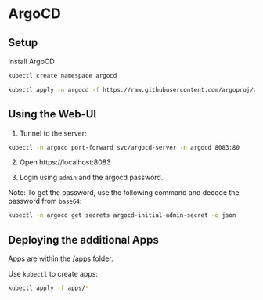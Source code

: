 # ArgoCD

## Setup

Install ArgoCD

```bash
kubectl create namespace argocd
```
```bash
kubectl apply -n argocd -f https://raw.githubusercontent.com/argoproj/argo-cd/stable/manifests/install.yaml
```

## Using the Web-UI

1. Tunnel to the server:

```bash
kubectl -n argocd port-forward svc/argocd-server -n argocd 8083:80
```

2. Open https://localhost:8083

3. Login using `admin` and the argocd password.

Note: To get the password, use the following command and decode the password from `base64`:

```bash
kubectl -n argocd get secrets argocd-initial-admin-secret -o json
```

## Deploying the additional Apps

Apps are within the [/apps](/apps) folder.

Use `kubectl` to create apps:

```bash
kubectl apply -f apps/*
```